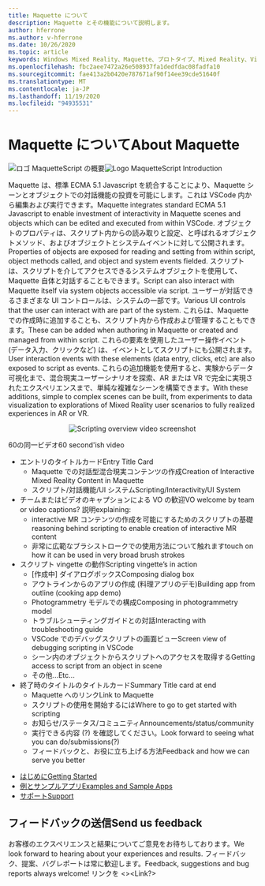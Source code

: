 ```yaml
---
title: Maquette について
description: Maquette とその機能について説明します。
author: hferrone
ms.author: v-hferrone
ms.date: 10/26/2020
ms.topic: article
keywords: Windows Mixed Reality、Maquette、プロトタイプ、Mixed Reality、Virtual Reality、VR、MR、フィードバック、フィードバックハブ、バグ
ms.openlocfilehash: fbc2aee7472a26e508937fa1dedfdac08fadfa10
ms.sourcegitcommit: fae413a2b0420e787671af90f14ee39cde51640f
ms.translationtype: MT
ms.contentlocale: ja-JP
ms.lasthandoff: 11/19/2020
ms.locfileid: "94935531"
---
```

# <a name="about-maquette"></a><span data-ttu-id="fca47-104">Maquette について</span><span class="sxs-lookup"><span data-stu-id="fca47-104">About Maquette</span></span>

<!-- TODO(Harrison): Need consolidated logo with text -->
<span data-ttu-id="fca47-105">![ロゴ ](../images/MaquetteIcon.png) MaquetteScript の概要</span><span class="sxs-lookup"><span data-stu-id="fca47-105">![Logo](../images/MaquetteIcon.png) MaquetteScript Introduction</span></span>

<!-- TODO(Harrison/Stefan): Add more high level, less technical explanation of what Maquette is and why it's useful in MR development. 
          - Differentiate between Maquette and MaquetteScript
          - Separate out each of Maquette's main parts and add content
          - Give brief explanations of use case or examples
-->
<span data-ttu-id="fca47-106">Maquette は、標準 ECMA 5.1 Javascript を統合することにより、Maquette シーンとオブジェクトでの対話機能の投資を可能にします。これは VSCode 内から編集および実行できます。</span><span class="sxs-lookup"><span data-stu-id="fca47-106">Maquette integrates standard ECMA 5.1 Javascript to enable investment of interactivity in Maquette scenes and objects which can be edited and executed from within VSCode.</span></span> <span data-ttu-id="fca47-107">オブジェクトのプロパティは、スクリプト内からの読み取りと設定、と呼ばれるオブジェクトメソッド、およびオブジェクトとシステムイベントに対して公開されます。</span><span class="sxs-lookup"><span data-stu-id="fca47-107">Properties of objects are exposed for reading and setting from within script, object methods called, and object and system events fielded.</span></span> <span data-ttu-id="fca47-108">スクリプトは、スクリプトを介してアクセスできるシステムオブジェクトを使用して、Maquette 自体と対話することもできます。</span><span class="sxs-lookup"><span data-stu-id="fca47-108">Script can also interact with Maquette itself via system objects accessible via script.</span></span> <span data-ttu-id="fca47-109">ユーザーが対話できるさまざまな UI コントロールは、システムの一部です。</span><span class="sxs-lookup"><span data-stu-id="fca47-109">Various UI controls that the user can interact with are part of the system.</span></span> <span data-ttu-id="fca47-110">これらは、Maquette での作成時に追加することも、スクリプト内から作成および管理することもできます。</span><span class="sxs-lookup"><span data-stu-id="fca47-110">These can be added when authoring in Maquette or created and managed from within script.</span></span> <span data-ttu-id="fca47-111">これらの要素を使用したユーザー操作イベント (データ入力、クリックなど) は、イベントとしてスクリプトにも公開されます。</span><span class="sxs-lookup"><span data-stu-id="fca47-111">User interaction events with these elements (data entry, clicks, etc) are also exposed to script as events.</span></span> <span data-ttu-id="fca47-112">これらの追加機能を使用すると、実験からデータ可視化まで、混合現実ユーザーシナリオを探索、AR または VR で完全に実現されたエクスペリエンスまで、単純な複雑なシーンを構築できます。</span><span class="sxs-lookup"><span data-stu-id="fca47-112">With these additions, simple to complex scenes can be built, from experiments to data visualization to explorations of Mixed Reality user scenarios to fully realized experiences in AR or VR.</span></span>

<p align="center">
  <img src="images/ScriptingOverview.png" alt="Scripting overview video screenshot">
</p>

<!-- TODO(Harrison/Stefan): Get this video recorded or create the content in text form until it's available. -->
<span data-ttu-id="fca47-113">60の同一ビデオ</span><span class="sxs-lookup"><span data-stu-id="fca47-113">60 second'ish video</span></span>
* <span data-ttu-id="fca47-114">エントリのタイトルカード</span><span class="sxs-lookup"><span data-stu-id="fca47-114">Entry Title Card</span></span>
  * <span data-ttu-id="fca47-115">Maquette での対話型混合現実コンテンツの作成</span><span class="sxs-lookup"><span data-stu-id="fca47-115">Creation of Interactive Mixed Reality Content in Maquette</span></span>
  * <span data-ttu-id="fca47-116">スクリプト/対話機能/UI システム</span><span class="sxs-lookup"><span data-stu-id="fca47-116">Scripting/Interactivity/UI System</span></span>
* <span data-ttu-id="fca47-117">チームまたはビデオのキャプションによる VO の歓迎</span><span class="sxs-lookup"><span data-stu-id="fca47-117">VO welcome by team or video captions?</span></span>  <span data-ttu-id="fca47-118">説明</span><span class="sxs-lookup"><span data-stu-id="fca47-118">explaining:</span></span>
  * <span data-ttu-id="fca47-119">interactive MR コンテンツの作成を可能にするためのスクリプトの基礎</span><span class="sxs-lookup"><span data-stu-id="fca47-119">reasoning behind scripting to enable creation of interactive MR content</span></span>
  * <span data-ttu-id="fca47-120">非常に広範なブラシストロークでの使用方法について触れます</span><span class="sxs-lookup"><span data-stu-id="fca47-120">touch on how it can be used in very broad brush strokes</span></span>
* <span data-ttu-id="fca47-121">スクリプト vingette の動作</span><span class="sxs-lookup"><span data-stu-id="fca47-121">Scripting vingette’s in action</span></span>
  * <span data-ttu-id="fca47-122">[作成中] ダイアログボックス</span><span class="sxs-lookup"><span data-stu-id="fca47-122">Composing dialog box</span></span>
  * <span data-ttu-id="fca47-123">アウトラインからのアプリの作成 (料理アプリのデモ)</span><span class="sxs-lookup"><span data-stu-id="fca47-123">Building app from outline (cooking app demo)</span></span>
  * <span data-ttu-id="fca47-124">Photogrammetry モデルでの構成</span><span class="sxs-lookup"><span data-stu-id="fca47-124">Composing in photogrammetry model</span></span>
  * <span data-ttu-id="fca47-125">トラブルシューティングガイドとの対話</span><span class="sxs-lookup"><span data-stu-id="fca47-125">Interacting with troubleshooting guide</span></span>
  * <span data-ttu-id="fca47-126">VSCode でのデバッグスクリプトの画面ビュー</span><span class="sxs-lookup"><span data-stu-id="fca47-126">Screen view of debugging scripting in VSCode</span></span>
  * <span data-ttu-id="fca47-127">シーン内のオブジェクトからスクリプトへのアクセスを取得する</span><span class="sxs-lookup"><span data-stu-id="fca47-127">Getting access to script from an object in scene</span></span>
  * <span data-ttu-id="fca47-128">その他...</span><span class="sxs-lookup"><span data-stu-id="fca47-128">Etc...</span></span>
* <span data-ttu-id="fca47-129">終了時のタイトルのタイトルカード</span><span class="sxs-lookup"><span data-stu-id="fca47-129">Summary Title card at end</span></span>
  * <span data-ttu-id="fca47-130">Maquette へのリンク</span><span class="sxs-lookup"><span data-stu-id="fca47-130">Link to Maquette</span></span>
  * <span data-ttu-id="fca47-131">スクリプトの使用を開始するには</span><span class="sxs-lookup"><span data-stu-id="fca47-131">Where to go to get started with scripting</span></span>
  * <span data-ttu-id="fca47-132">お知らせ/ステータス/コミュニティ</span><span class="sxs-lookup"><span data-stu-id="fca47-132">Announcements/status/community</span></span>
  * <span data-ttu-id="fca47-133">実行できる内容 (?) を確認してください。</span><span class="sxs-lookup"><span data-stu-id="fca47-133">Look forward to seeing what you can do/submissions(?)</span></span>
  * <span data-ttu-id="fca47-134">フィードバックと、お役に立ち上げる方法</span><span class="sxs-lookup"><span data-stu-id="fca47-134">Feedback and how we can serve you better</span></span>

<!-- TODO(Harrison): Consider breaking this out into a Maquette journey doc or section as applicable. -->
* [<span data-ttu-id="fca47-135">はじめに</span><span class="sxs-lookup"><span data-stu-id="fca47-135">Getting Started</span></span>](installation.md)
* [<span data-ttu-id="fca47-136">例とサンプルアプリ</span><span class="sxs-lookup"><span data-stu-id="fca47-136">Examples and Sample Apps</span></span>](../samples/overview.md)
* [<span data-ttu-id="fca47-137">サポート</span><span class="sxs-lookup"><span data-stu-id="fca47-137">Support</span></span>](../resources/support.md)

<!-- TODO(Harrison): Need to find out why docs feedback footer isn't appearing. -->
## <a name="send-us-feedback"></a><span data-ttu-id="fca47-138">フィードバックの送信</span><span class="sxs-lookup"><span data-stu-id="fca47-138">Send us feedback</span></span>

<span data-ttu-id="fca47-139">お客様のエクスペリエンスと結果についてご意見をお待ちしております。</span><span class="sxs-lookup"><span data-stu-id="fca47-139">We look forward to hearing about your experiences and results.</span></span> <span data-ttu-id="fca47-140">フィードバック、提案、バグレポートは常に歓迎します。</span><span class="sxs-lookup"><span data-stu-id="fca47-140">Feedback, suggestions and bug reports always welcome!</span></span>
<span data-ttu-id="fca47-141">リンクを <></span><span class="sxs-lookup"><span data-stu-id="fca47-141"><Link?></span></span>